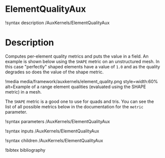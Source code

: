 # ElementQualityAux

!syntax description /AuxKernels/ElementQualityAux

# Description

Computes per-element quality metrics and puts the value in a field.  An example is shown below using the `SHAPE` metric on
an unstructured mesh.  In this case "perfectly" shaped elements have a value of `1.0` and as the quality degrades so does
the value of the shape metric.

!media media/framework/auxkernels/element_quality.png
       style=width:60%
       alt=Example of a range element qualities (evaluated using the SHAPE metric) in a mesh.


The `SHAPE` metric is a good one to use for quads and tris.  You can see the list of all possible metrics below in the documentation for the `metric` parameter.

!syntax parameters /AuxKernels/ElementQualityAux

!syntax inputs /AuxKernels/ElementQualityAux

!syntax children /AuxKernels/ElementQualityAux

!bibtex bibliography
